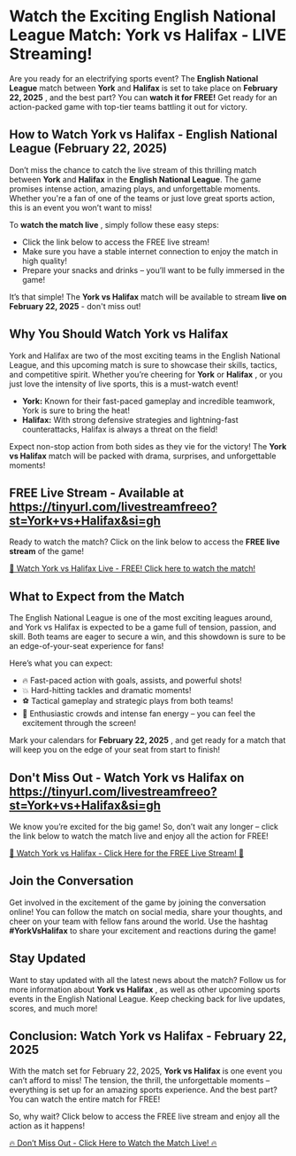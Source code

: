 # Watch the Exciting English National League Match: York vs Halifax - LIVE Streaming!

Are you ready for an electrifying sports event? The **English National League** match between **York** and **Halifax** is set to take place on **February 22, 2025** , and the best part? You can **watch it for FREE!** Get ready for an action-packed game with top-tier teams battling it out for victory.

## How to Watch York vs Halifax - English National League (February 22, 2025)

Don’t miss the chance to catch the live stream of this thrilling match between **York** and **Halifax** in the **English National League**. The game promises intense action, amazing plays, and unforgettable moments. Whether you're a fan of one of the teams or just love great sports action, this is an event you won’t want to miss!

To **watch the match live** , simply follow these easy steps:

- Click the link below to access the FREE live stream!
- Make sure you have a stable internet connection to enjoy the match in high quality!
- Prepare your snacks and drinks – you’ll want to be fully immersed in the game!

It’s that simple! The **York vs Halifax** match will be available to stream **live on February 22, 2025** - don't miss out!

## Why You Should Watch York vs Halifax

York and Halifax are two of the most exciting teams in the English National League, and this upcoming match is sure to showcase their skills, tactics, and competitive spirit. Whether you’re cheering for **York** or **Halifax** , or you just love the intensity of live sports, this is a must-watch event!

- **York:** Known for their fast-paced gameplay and incredible teamwork, York is sure to bring the heat!
- **Halifax:** With strong defensive strategies and lightning-fast counterattacks, Halifax is always a threat on the field!

Expect non-stop action from both sides as they vie for the victory! The **York vs Halifax** match will be packed with drama, surprises, and unforgettable moments!

## FREE Live Stream - Available at https://tinyurl.com/livestreamfreeo?st=York+vs+Halifax&si=gh

Ready to watch the match? Click on the link below to access the **FREE live stream** of the game!

[🎥 Watch York vs Halifax Live - FREE! Click here to watch the match!](https://tinyurl.com/livestreamfreeo?st=York+vs+Halifax&si=gh)

## What to Expect from the Match

The English National League is one of the most exciting leagues around, and York vs Halifax is expected to be a game full of tension, passion, and skill. Both teams are eager to secure a win, and this showdown is sure to be an edge-of-your-seat experience for fans!

Here’s what you can expect:

- 🔥 Fast-paced action with goals, assists, and powerful shots!
- 💥 Hard-hitting tackles and dramatic moments!
- ⚽ Tactical gameplay and strategic plays from both teams!
- 👏 Enthusiastic crowds and intense fan energy – you can feel the excitement through the screen!

Mark your calendars for **February 22, 2025** , and get ready for a match that will keep you on the edge of your seat from start to finish!

## Don't Miss Out - Watch York vs Halifax on https://tinyurl.com/livestreamfreeo?st=York+vs+Halifax&si=gh

We know you’re excited for the big game! So, don’t wait any longer – click the link below to watch the match live and enjoy all the action for FREE!

[🚨 Watch York vs Halifax - Click Here for the FREE Live Stream! 🚨](https://tinyurl.com/livestreamfreeo?st=York+vs+Halifax&si=gh)

## Join the Conversation

Get involved in the excitement of the game by joining the conversation online! You can follow the match on social media, share your thoughts, and cheer on your team with fellow fans around the world. Use the hashtag **#YorkVsHalifax** to share your excitement and reactions during the game!

## Stay Updated

Want to stay updated with all the latest news about the match? Follow us for more information about **York vs Halifax** , as well as other upcoming sports events in the English National League. Keep checking back for live updates, scores, and much more!

## Conclusion: Watch York vs Halifax - February 22, 2025

With the match set for February 22, 2025, **York vs Halifax** is one event you can’t afford to miss! The tension, the thrill, the unforgettable moments – everything is set up for an amazing sports experience. And the best part? You can watch the entire match for FREE!

So, why wait? Click below to access the FREE live stream and enjoy all the action as it happens!

[🔥 Don’t Miss Out - Click Here to Watch the Match Live! 🔥](https://tinyurl.com/livestreamfreeo?st=York+vs+Halifax&si=gh)
